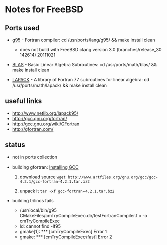 Notes for FreeBSD
=================

Ports used
----------
- [g95](http://www.freshports.org/lang/g95/) - Fortran compiler: cd /usr/ports/lang/g95/ && make install clean

  - does not build with FreeBSD clang version 3.0 (branches/release_30 142614) 20111021
  
- [BLAS](http://www.freshports.org/math/blas/) - Basic Linear Algebra Subroutines: cd /usr/ports/math/blas/ && make install clean
- [LAPACK](http://www.freshports.org/math/lapack/) - A library of Fortran 77 subroutines for linear algebra: cd /usr/ports/math/lapack/ && make install clean

useful links
------------

- http://www.netlib.org/lapack95/
- http://gcc.gnu.org/fortran/
- http://gcc.gnu.org/wiki/GFortran
- http://gfortran.com/

status
------

- not in ports collection
- building gfortran: [Installing GCC](http://gcc.gnu.org/install/)

  1. download source
  ```wget http://www.artfiles.org/gnu.org/gcc/gcc-4.2.1/gcc-fortran-4.2.1.tar.bz2```

  2. unpack it
  ```tar -xf gcc-fortran-4.2.1.tar.bz2```

- building trilinos fails

  - /usr/local/bin/g95 CMakeFiles/cmTryCompileExec.dir/testFortranCompiler.f.o -o cmTryCompileExec
  - ld: cannot find -lf95
  - gmake[1]: *** [cmTryCompileExec] Error 1
  - gmake: *** [cmTryCompileExec/fast] Error 2
